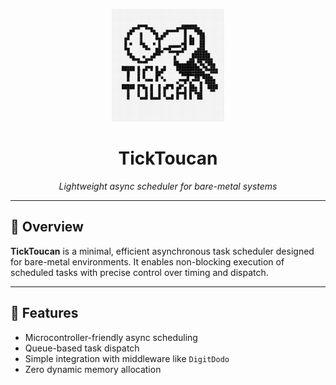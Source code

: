<!-- Logo Section -->
<p align="center">
  <img src="https://github.com/narenr94/ticktoucan/blob/extended/ticktoucan_logo.png?raw=true" alt="TickToucan Logo" width="180"/>
</p>

<h1 align="center">TickToucan</h1>
<p align="center"><i>Lightweight async scheduler for bare-metal systems</i></p>

---

## 🚀 Overview

**TickToucan** is a minimal, efficient asynchronous task scheduler designed for bare-metal environments. It enables non-blocking execution of scheduled tasks with precise control over timing and dispatch.

---

## 🔧 Features

- Microcontroller-friendly async scheduling
- Queue-based task dispatch
- Simple integration with middleware like `DigitDodo`
- Zero dynamic memory allocation

